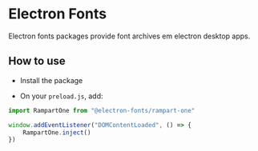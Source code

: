 # Electron Fonts

Electron fonts packages provide font archives em electron desktop apps.

## How to use

* Install the package

* On your `preload.js`, add:

```ts
import RampartOne from "@electron-fonts/rampart-one"

window.addEventListener("DOMContentLoaded", () => {
    RampartOne.inject()
})
```